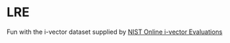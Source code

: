 # LRE
Fun with the i-vector dataset supplied by [NIST Online i-vector Evaluations](https://ivectorchallenge.nist.gov/)

